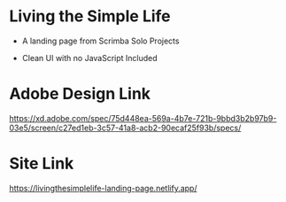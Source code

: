 # Living the Simple Life

* A landing page from Scrimba Solo Projects

* Clean UI with no JavaScript Included


# Adobe Design Link
https://xd.adobe.com/spec/75d448ea-569a-4b7e-721b-9bbd3b2b97b9-03e5/screen/c27ed1eb-3c57-41a8-acb2-90ecaf25f93b/specs/


# Site Link
https://livingthesimplelife-landing-page.netlify.app/


